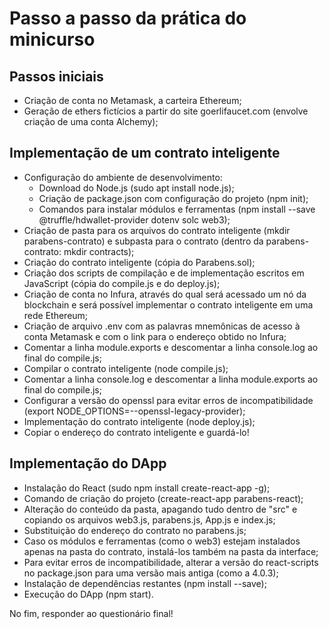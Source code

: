 # Passo a passo da prática do minicurso

## Passos iniciais

- Criação de conta no Metamask, a carteira Ethereum;
- Geração de ethers fictícios a partir do site goerlifaucet.com (envolve criação de uma conta Alchemy);


## Implementação de um contrato inteligente

- Configuração do ambiente de desenvolvimento:
  - Download do Node.js (sudo apt install node.js);
  - Criação de package.json com configuração do projeto (npm init);
  - Comandos para instalar módulos e ferramentas (npm install --save @truffle/hdwallet-provider dotenv solc web3);
- Criação de pasta para os arquivos do contrato inteligente (mkdir parabens-contrato) e subpasta para o contrato (dentro da parabens-contrato: mkdir contracts);
- Criação do contrato inteligente (cópia do Parabens.sol);
- Criação dos scripts de compilação e de implementação escritos em JavaScript (cópia do compile.js e do deploy.js);
- Criação de conta no Infura, através do qual será acessado um nó da blockchain e será possível implementar o contrato inteligente em uma rede Ethereum;
- Criação de arquivo .env com as palavras mnemônicas de acesso à conta Metamask e com o link para o endereço obtido no Infura;
- Comentar a linha module.exports e descomentar a linha console.log ao final do compile.js;
- Compilar o contrato inteligente (node compile.js);
- Comentar a linha console.log e descomentar a linha module.exports ao final do compile.js;
- Configurar a versão do openssl para evitar erros de incompatibilidade (export NODE_OPTIONS=--openssl-legacy-provider);
- Implementação do contrato inteligente (node deploy.js);
- Copiar o endereço do contrato inteligente e guardá-lo!


## Implementação do DApp

- Instalação do React (sudo npm install create-react-app -g);
- Comando de criação do projeto (create-react-app parabens-react);
- Alteração do conteúdo da pasta, apagando tudo dentro de "src" e copiando os arquivos web3.js, parabens.js, App.js e index.js;
- Substituição do endereço do contrato no parabens.js;
- Caso os módulos e ferramentas (como o web3) estejam instalados apenas na pasta do contrato, instalá-los também na pasta da interface;
- Para evitar erros de incompatibilidade, alterar a versão do react-scripts no package.json para uma versão mais antiga (como a 4.0.3);
- Instalação de dependências restantes (npm install --save);
- Execução do DApp (npm start).

No fim, responder ao questionário final!
